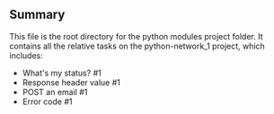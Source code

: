## Summary

This file is the root directory for the python modules project folder. It contains all the relative tasks on the python-network_1 project, which includes:

* What's my status? #1
* Response header value #1
* POST an email #1
* Error code #1